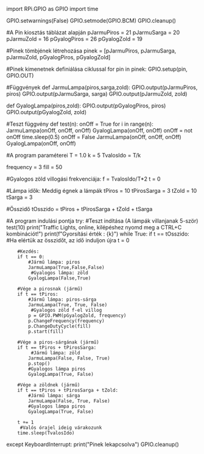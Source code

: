 import RPi.GPIO as GPIO
import time

GPIO.setwarnings(False)
GPIO.setmode(GPIO.BCM)
GPIO.cleanup()

#A Pin kiosztás táblázat alapján
pJarmuPiros = 21
pJarmuSarga = 20
pJarmuZold = 16
pGyalogPiros = 26
pGyalogZold = 19

#Pinek tömbjének létrehozása
pinek = [pJarmuPiros, pJarmuSarga, pJarmuZold, pGyalogPiros, pGyalogZold]

#Pinek kimenetnek definiálása ciklussal
for pin in pinek:
    GPIO.setup(pin, GPIO.OUT)

#Függvények
def JarmuLampa(piros,sarga,zold):
    GPIO.output(pJarmuPiros, piros)
    GPIO.output(pJarmuSarga, sarga)
    GPIO.output(pJarmuZold, zold)
        
def GyalogLampa(piros,zold):
    GPIO.output(pGyalogPiros, piros)
    GPIO.output(pGyalogZold, zold)
    
#Teszt függvény
def test(n):
    onOff = True
    for i in range(n):
        JarmuLampa(onOff, onOff, onOff)
        GyalogLampa(onOff, onOff)
        onOff = not onOff
        time.sleep(0.5)
    onOff = False
    JarmuLampa(onOff, onOff, onOff)
    GyalogLampa(onOff, onOff)
    
#A program paraméterei
T = 1.0
k = 5
TvalosIdo = T/k

frequency = 3
fill = 50

#Gyalogos zöld villogási frekvenciája:
f = TvalosIdo/T*2
t = 0

#Lámpa idők: Meddig égnek a lámpák
tPiros = 10
tPirosSarga = 3
tZold = 10
tSarga = 3

#Összidő
tOsszido = tPiros + tPirosSarga + tZold + tSarga

#A program indulási pontja
try:
    #Teszt indítása (A lámpák villanjanak 5-ször)
    test(10)
    print("Traffic Lights, online, kilépéshez nyomd meg a CTRL+C kombinációt!")
    print(f"Gyorsítási érték : {k}")
    while True:
        if t == tOsszido:
            #Ha elértük az összidőt, az idő induljon újra
            t = 0
        
        #Kezdés:
        if t == 0:
            #Jármű lámpa: piros
            JarmuLampa(True,False,False)
             #Gyalogos lámpa: zöld
            GyalogLampa(False,True)
        
        #Vége a pirosnak (jármű)        
        if t == tPiros:
            #Jármű lámpa: piros-sárga
            JarmuLampa(True, True, False)
             #Gyalogos zöld f-el villog
            p = GPIO.PWM(pGyalogZold, frequency)
            p.ChangeFrequency(frequency)
            p.ChangeDutyCycle(fill)
            p.start(fill)
            
        #Vége a piros-sárgának (jármű)
        if t == tPiros + tPirosSarga:
             #Jármű lámpa: zöld
            JarmuLampa(False, False, True)
            p.stop()
            #Gyalogos lámpa piros
            GyalogLampa(True, False)
            
        #Vége a zöldnek (jármű)
        if t == tPiros + tPirosSarga + tZold:
            #Jármű lámpa: sárga
            JarmuLampa(False, True, False)
            #Gyalogos lámpa piros
            GyalogLampa(True, False)
        
        t += 1
         #Valós órajel ideig várakozunk
        time.sleep(TvalosIdo)
            
        
except KeyboardInterrupt:
    print("Pinek lekapcsolva")
    GPIO.cleanup()
